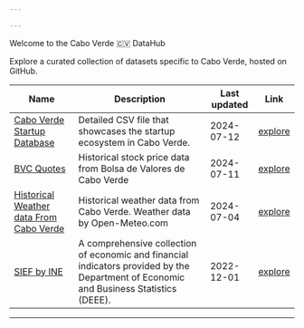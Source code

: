 ```yaml
---

---
```


<div class="animate-gradient dark:from-blue-00 dark:to-blue-1000 rounded-lg bg-gradient-to-r from-blue-700 via-purple-600 to-blue-800 bg-[length:200%_200%] px-6 py-20 text-center text-white dark:bg-gradient-to-r dark:via-purple-800 dark:bg-[length:200%_200%] shadow-xl ring-1 ring-gray-900/5">
  <p class="mb-4 text-4xl font-bold">Welcome to the Cabo Verde 🇨🇻 DataHub</p>
  <p class="mb-6 text-xl">Explore a curated collection of datasets specific to Cabo Verde, hosted on GitHub.</p>
</div>


| Name | Description | Last updated |  Link   |
| --- | --- | --- | --- |
| [Cabo Verde Startup Database](https://datahub.io/@AlvaroLima/cabo-verde-datahub/data-catalog/cabo-verde-startup-database) | Detailed CSV file that showcases the startup ecosystem in Cabo Verde. | 2024-07-12 | [explore](https://datahub.io/@AlvaroLima/cabo-verde-datahub/data-catalog/cabo-verde-startup-database) |
| [BVC Quotes](https://datahub.io/@AlvaroLima/cabo-verde-datahub/data-catalog/bvc-quotes) | Historical stock price data from Bolsa de Valores de Cabo Verde | 2024-07-11 | [explore](https://datahub.io/@AlvaroLima/cabo-verde-datahub/data-catalog/bvc-quotes) |
| [Historical Weather data From Cabo Verde](https://datahub.io/@AlvaroLima/cabo-verde-datahub/data-catalog/historical-weather-data-cv) | Historical weather data from Cabo Verde. Weather data by Open-Meteo.com | 2024-07-04 | [explore](https://datahub.io/@AlvaroLima/cabo-verde-datahub/data-catalog/historical-weather-data-cv) |
| [SIEF by INE](https://datahub.io/@AlvaroLima/cabo-verde-datahub/data-catalog/sief-cv) | A comprehensive collection of economic and financial indicators provided by the Department of Economic and Business Statistics (DEEE). | 2022-12-01 | [explore](https://datahub.io/@AlvaroLima/cabo-verde-datahub/data-catalog/sief-cv) |

---



